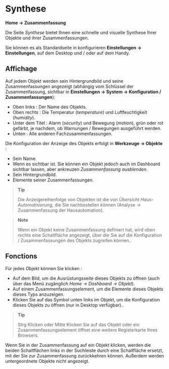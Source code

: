 # Synthese
**Home → Zusammenfassung**

Die Seite *Synthese* bietet Ihnen eine schnelle und visuelle Synthese Ihrer Objekte und ihrer Zusammenfassungen.

Sie können es als Standardseite in konfigurieren **Einstellungen → Einstellungen**, auf dem Desktop und / oder auf dem Handy.

## Affichage

Auf jedem Objekt werden sein Hintergrundbild und seine Zusammenfassungen angezeigt (abhängig vom Schlüssel der Zusammenfassung, sichtbar in **Einstellungen → System → Konfiguration / Zusammenfassungen**):
- Oben links : Der Name des Objekts.
- Oben rechts : Die Temperatur (*temperature*) und Luftfeuchtigkeit (*humidity*).
- Unter dem Titel : Alarm (*security*) und Bewegung (*motion*), grün oder rot gefärbt, je nachdem, ob Warnungen / Bewegungen ausgeführt werden.
- Unten : Alle anderen Fachzusammenfassungen.

Die Konfiguration der Anzeige des Objekts erfolgt in **Werkzeuge → Objekte** :
- Sein Name.
- Wenn es sichtbar ist. Sie können ein Objekt jedoch auch im Dashboard sichtbar lassen, aber ankreuzen *Zusammenfassung ausblenden*.
- Sein Hintergrundbild.
- Elemente seiner Zusammenfassungen.

> **Tip**
>
> Die Anzeigereihenfolge von Objekten ist die von *Übersicht Haus-Automatisierung*, die Sie nachbestellen können (Analyse → Zusammenfassung der Hausautomation).

> **Note**
>
> Wenn ein Objekt keine Zusammenfassung definiert hat, wird oben rechts eine Schaltfläche angezeigt, über die Sie auf die Konfiguration / Zusammenfassungen des Objekts zugreifen können..

## Fonctions

Für jedes Objekt können Sie klicken :
- Auf dem Bild, um die Ausrüstungsseite dieses Objekts zu öffnen (auch über das Menü zugänglich *Home → Dashboard → Objekt*).
- Auf einem Zusammenfassungselement, um die Elemente dieses Objekts dieses Typs anzuzeigen.
- Klicken Sie auf das Symbol unten links im Objekt, um die Konfiguration dieses Objekts zu öffnen (nur in Desktop verfügbar)..

> **Tip**
>
> Strg Klicken oder Mitte Klicken Sie auf das Objekt oder ein Zusammenfassungselement öffnet eine weitere Registerkarte Ihres Browsers.

Wenn Sie in der Zusammenfassung auf ein Objekt klicken, werden die beiden Schaltflächen links in der Suchleiste durch eine Schaltfläche ersetzt, mit der Sie zur Zusammenfassung zurückkehren können. Außerdem werden untergeordnete Objekte nicht angezeigt.
